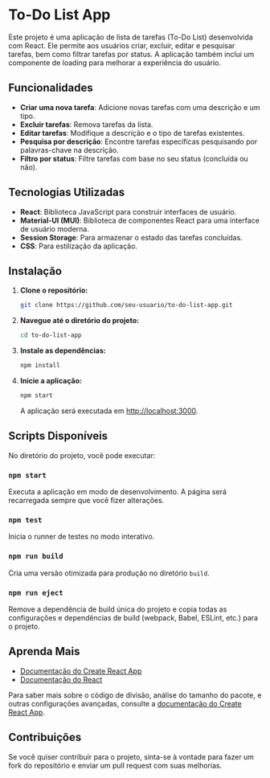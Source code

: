 # To-Do List App

Este projeto é uma aplicação de lista de tarefas (To-Do List) desenvolvida com React. Ele permite aos usuários criar, excluir, editar e pesquisar tarefas, bem como filtrar tarefas por status. A aplicação também inclui um componente de loading para melhorar a experiência do usuário.

## Funcionalidades

- **Criar uma nova tarefa**: Adicione novas tarefas com uma descrição e um tipo.
- **Excluir tarefas**: Remova tarefas da lista.
- **Editar tarefas**: Modifique a descrição e o tipo de tarefas existentes.
- **Pesquisa por descrição**: Encontre tarefas específicas pesquisando por palavras-chave na descrição.
- **Filtro por status**: Filtre tarefas com base no seu status (concluída ou não).

## Tecnologias Utilizadas

- **React**: Biblioteca JavaScript para construir interfaces de usuário.
- **Material-UI (MUI)**: Biblioteca de componentes React para uma interface de usuário moderna.
- **Session Storage**: Para armazenar o estado das tarefas concluídas.
- **CSS**: Para estilização da aplicação.

## Instalação

1. **Clone o repositório:**

   ```bash
   git clone https://github.com/seu-usuario/to-do-list-app.git
   ```

2. **Navegue até o diretório do projeto:**

   ```bash
   cd to-do-list-app
   ```

3. **Instale as dependências:**

   ```bash
   npm install
   ```

4. **Inicie a aplicação:**

   ```bash
   npm start
   ```

   A aplicação será executada em [http://localhost:3000](http://localhost:3000).

## Scripts Disponíveis

No diretório do projeto, você pode executar:

### `npm start`

Executa a aplicação em modo de desenvolvimento. A página será recarregada sempre que você fizer alterações.

### `npm test`

Inicia o runner de testes no modo interativo.

### `npm run build`

Cria uma versão otimizada para produção no diretório `build`.

### `npm run eject`

Remove a dependência de build única do projeto e copia todas as configurações e dependências de build (webpack, Babel, ESLint, etc.) para o projeto.

## Aprenda Mais

- [Documentação do Create React App](https://facebook.github.io/create-react-app/docs/getting-started)
- [Documentação do React](https://reactjs.org/)

Para saber mais sobre o código de divisão, análise do tamanho do pacote, e outras configurações avançadas, consulte a [documentação do Create React App](https://facebook.github.io/create-react-app/docs/advanced-configuration).

## Contribuições

Se você quiser contribuir para o projeto, sinta-se à vontade para fazer um fork do repositório e enviar um pull request com suas melhorias.